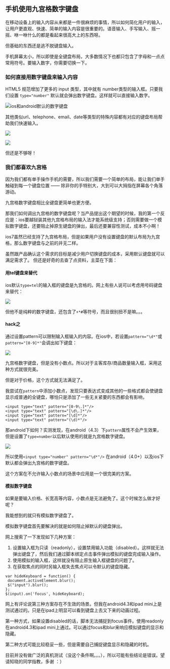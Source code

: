 ## 手机使用九宫格数字键盘
 
在移动设备上的输入内容从来都是一件很麻烦的事情，所以如何简化用户的输入，让用户更直观、快速、简单的输入内容是很重要的。语音输入、手写输入、摇一摇、咻一咻什么的都是看起来很高大上的东西呀。

但基础的东西还是逃不脱键盘输入。

手机屏幕太小，所以即使是全键盘布局，大多数情况下也都只包含了字母和一点点常用符号。要输入数字，你需要切换一下。

### 如何直接用数字键盘来输入内容

HTML5 规范增加了更多的 input 类型，其中就有 number类型的输入框。只要我们设置 `type="number"` 默认就会弹出数字键盘。这样就可以直接输入数字。

![ios和android默认的数字键盘](img/20140915-number_ios_android.png)

其他类似url、telephone、email、date等类型的特殊内容都有对应的键盘布局帮助我们快速输入。

![](img/20140915-01.png)

![](img/20140915-email_ios_android.png)

但还是不够呀！

### 我们都喜欢九宫格

因为我们都有单手操作手机的需要，所以我们需要一个简单的布局，能让我们单手触碰到每一个键盘位置 —— 除非你的手特别大，大到可以大拇指在屏幕各个角落游动。

九宫格数字键盘相比全键盘更简单也更方便。

那我们如何调出九宫格的数字键盘呢？当产品提出这个期望的时候，我的第一个反应是：ios要越狱装其他九宫格布局的输入法才能系统级支持；否则需要做一个模拟数字键盘，还要阻止掉原生键盘的弹出，最后还要兼容性测试，成本不小啊！

ios7虽然已经支持了九宫格布局，但是如果用户没有设置键盘的默认布局为九宫格，那么数字键盘与之前的并无二样。

虽然跟产品确认这个需求的目标是减少用户切换键盘的成本，采用默认键盘就可以满足需求了。
但还是好奇的去查了点资料，主菜在下面：

#### 用tel键盘来替代

ios默认`type=tel`的输入框的键盘是九宫格的。网上有些人说可以考虑用号码键盘来替代：

![](img/20140915-telephone_ios_android.png)

但他不是纯粹的数字键盘，还包含了`+*#`等符号，而且很别扭不是嘛。。。

#### hack之

通过设置pattern可以限制输入框输入的内容。在ios中，若设置`pattern="\d*"`或`pattern="[0-9]*"`会调出如下键盘：

![](img/20140915-02.png)

九宫格数字键盘，但是没有小数点。所以对于主客库存/商品数量输入框，采用这种方式就很完美。

但是对于价格，这个方式就无法满足了。

我尝试在`pattern`中添加小数点，发现只要表达式变成其他的一些格式都会使键盘显示成普通的全键盘，哪怕只是添加了一些无关紧要的东西都会有影响，

```
<input type="text" pattern="[0-9\.]*"/>
<input type="text" pattern="[\d\.]*"/>
<input type="text" pattern="[\d]*"/>
<input type="text" pattern="(\d)*"/>
```
那android下如何？实测发现，在android（4.3）下`pattern`属性不会产生效果，但是设置了`type=number`以后默认使用的就是九宫格数字键盘。

![](img/20140915-03.png)

所以使用`<input type="number" pattern="\d*"/>` 在android（4.0+）以及ios下默认都会弹出九宫格的数字键盘。

这个方案在不允许输入小数点的场景中应用是一个很完美的方案。

#### 模拟数字键盘

如果是要输入价格、长宽高等内容，小数点是无法避免了。这个时候怎么做才好呢？

我能想到的就只有模拟数字键盘了。

模拟数字键盘首先要解决的就是如何阻止掉默认的键盘弹出。

网上搜索了一下发现如下几种方案：
1. 设置输入框为只读（readonly），设置禁用输入功能（disabled）。这样就无法弹出键盘了，然后我们通过脚本绑定点击事件弹出模拟的键盘完成输入操作。
2. 使用模拟的输入框，这样就没有阻止原生输入框键盘的问题了。
3. 在获取焦点的同时另输入框失去焦点可以令默认的键盘隐藏。

```
var hideKeyboard = function() {
 document.activeElement.blur();
 $("input").blur();
};
$(input).on('focus', hideKeyboard);
```

网上有评论说第三种方案存在不生效的场景。但我在android4.3和ipad mini上是测试通过的。只是在ipad上明显可以看到键盘上去又下来的动画过程。

第一种方式，如果设置disabled的话，脚本无法捕捉到focus事件。使用readonly在android4.3和ipad mini上通过。可以通过focus和blur来响应模拟键盘的显示和隐藏。

第二种方式可能比较稳妥一些，但是需要自己捕捉键盘显示和隐藏的时机。

目前并没有做广泛的真机测试（没这个条件啊。。。），所以可能有些结论是错误。望请知晓的同学指教，多谢 ：）



